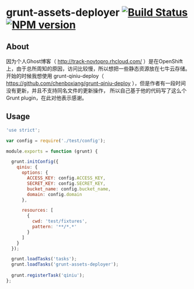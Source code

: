 # grunt-assets-deployer [![Build Status](https://travis-ci.org/Novtopro/grunt-assets-deployer.svg?branch=master)](https://travis-ci.org/Novtopro/grunt-assets-deployer) [![NPM version](https://badge.fury.io/js/grunt-assets-deployer.svg)](http://badge.fury.io/js/grunt-assets-deployer)


  
  
   
   
  
  



## About

因为个人Ghost博客（ http://track-novtopro.rhcloud.com/ ）是在OpenShift上，由于总所周知的原因，访问比较慢，所以想把一些静态资源放在七牛云存储。开始的时候我想使用 grunt-qiniu-deploy（ https://github.com/chenboxiang/grunt-qiniu-deploy ），但是作者有一段时间没有更新，并且不支持同名文件的更新操作， 所以自己基于他的代码写了这么个Grunt plugin，在此对他表示感谢。

## Usage

```javascript
'use strict';

var config = require('./test/config');

module.exports = function (grunt) {

  grunt.initConfig({
    qiniu: {
      options: {
        ACCESS_KEY: config.ACCESS_KEY,
        SECRET_KEY: config.SECRET_KEY,
        bucket_name: config.bucket_name,
        domain: config.domain
      },

      resources: [
        {
          cwd: 'test/fixtures',
          pattern: '**/*.*'
        }
      ]
    }
  });

  grunt.loadTasks('tasks');
  grunt.loadTasks('grunt-assets-deployer');
  
  grunt.registerTask('qiniu');
};
```
